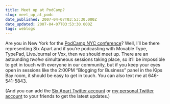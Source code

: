 ```yaml
---
title: Meet up at PodCamp?
slug: meet_up_at_podc
date_published: 2007-04-07T03:53:30.000Z
date_updated: 2007-04-07T03:53:30.000Z
tags: weblogs
---
```


Are you in New York for the [PodCamp NYC conference](http://www.podcampnyc.org/)? Well, I’ll be there representing Six Apart and if you’re podcasting with Movable Type, TypePad, LiveJournal or Vox, then we should meet up. There are an astounding *twelve* simultaneous sessions taking place, so it’ll be impossible to get in touch with everyone in our community, but if you keep your eyes open in sessions like the 2:00PM “Blogging for Business” panel in the Kips Bay room, it should be easy to get in touch. You can also text me at 646-541-5843.

(And you can add the [Six Apart Twitter account](http://twitter.com/sixapart) or [my personal Twitter account](http://twitter.com/anildash) to your friends to get the latest updates.)
